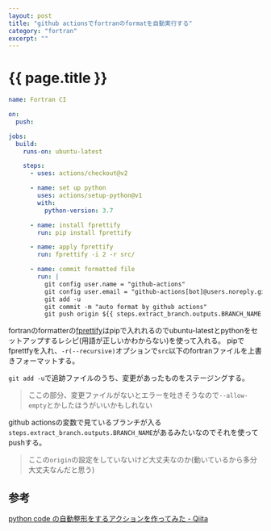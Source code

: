 ```yaml
---
layout: post
title: "github actionsでfortranのformatを自動実行する"
category: "fortran"
excerpt: ""
---
```


# {{ page.title  }}

```yaml
name: Fortran CI

on:
  push:

jobs:
  build:
    runs-on: ubuntu-latest

    steps:
      - uses: actions/checkout@v2

      - name: set up python
        uses: actions/setup-python@v1
        with:
          python-version: 3.7

      - name: install fprettify
        run: pip install fprettify

      - name: apply fprettify
        run: fprettify -i 2 -r src/

      - name: commit formatted file
        run: |
          git config user.name = "github-actions"
          git config user.email = "github-actions[bot]@users.noreply.github.com"
          git add -u 
          git commit -m "auto format by github actions"
          git push origin ${{ steps.extract_branch.outputs.BRANCH_NAME  }}
```

fortranのformatterの[fprettify](https://github.com/pseewald/fprettify)はpipで入れれるのでubuntu-latestとpythonをセットアップするレシピ(用語が正しいかわからない)を使って入れる。
pipでfprettfyを入れ、`-r(--recursive)`オプションで`src`以下のfortranファイルを上書きフォーマットする。

`git add -u`で追跡ファイルのうち、変更があったものをステージングする。

> ここの部分、変更ファイルがないとエラーを吐きそうなので`--allow-empty`とかしたほうがいいかもしれない

github actionsの変数で見ているブランチが入る`steps.extract_branch.outputs.BRANCH_NAME`があるみたいなのでそれを使ってpushする。

> ここの`origin`の設定をしていないけど大丈夫なのか(動いているから多分大丈夫なんだと思う)

## 参考

[python code の自動整形をするアクションを作ってみた - Qiita](https://qiita.com/utom/items/d6b17776f8e966985b01)
